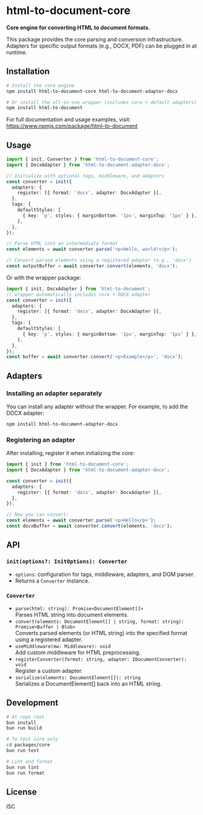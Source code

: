 # html-to-document-core

**Core engine for converting HTML to document formats.**

This package provides the core parsing and conversion infrastructure. Adapters for specific output formats (e.g., DOCX, PDF) can be plugged in at runtime.

## Installation

```bash
# Install the core engine
npm install html-to-document-core html-to-document-adapter-docx

# Or install the all-in-one wrapper (includes core + default adapters)
npm install html-to-document
```

For full documentation and usage examples, visit:  
https://www.npmjs.com/package/html-to-document

## Usage

```ts
import { init, Converter } from 'html-to-document-core';
import { DocxAdapter } from 'html-to-document-adapter-docx';

// Initialize with optional tags, middleware, and adapters
const converter = init({
  adapters: {
    register: [{ format: 'docx', adapter: DocxAdapter }],
  },
  tags: {
    defaultStyles: [
      { key: 'p', styles: { marginBottom: '1px', marginTop: '1px' } },
    ],
  },
});

// Parse HTML into an intermediate format
const elements = await converter.parse('<p>Hello, world!</p>');

// Convert parsed elements using a registered adapter (e.g., 'docx')
const outputBuffer = await converter.convert(elements, 'docx');
```

Or with the wrapper package:

```ts
import { init, DocxAdapter } from 'html-to-document';
// wrapper automatically includes core + DOCX adapter
const converter = init({
  adapters: {
    register: [{ format: 'docx', adapter: DocxAdapter }],
  },
  tags: {
    defaultStyles: [
      { key: 'p', styles: { marginBottom: '1px', marginTop: '1px' } },
    ],
  },
});
const buffer = await converter.convert('<p>Example</p>', 'docx');
```

## Adapters

### Installing an adapter separately

You can install any adapter without the wrapper. For example, to add the DOCX adapter:

```bash
npm install html-to-document-adapter-docx
```

### Registering an adapter

After installing, register it when initializing the core:

```ts
import { init } from 'html-to-document-core';
import { DocxAdapter } from 'html-to-document-adapter-docx';

const converter = init({
  adapters: {
    register: [{ format: 'docx', adapter: DocxAdapter }],
  },
});

// Now you can convert:
const elements = await converter.parse('<p>Hello</p>');
const docxBuffer = await converter.convert(elements, 'docx');
```

## API

### `init(options?: InitOptions): Converter`

- `options`: configuration for tags, middleware, adapters, and DOM parser.
- Returns a `Converter` instance.

### `Converter`

- `parse(html: string): Promise<DocumentElement[]>`  
  Parses HTML string into document elements.
- `convert(elements: DocumentElement[] | string, format: string): Promise<Buffer | Blob>`  
  Converts parsed elements (or HTML string) into the specified format using a registered adapter.
- `useMiddleware(mw: Middleware): void`  
  Add custom middleware for HTML preprocessing.
- `registerConverter(format: string, adapter: IDocumentConverter): void`  
  Register a custom adapter.
- `serialize(elements: DocumentElement[]): string`  
  Serializes a DocumentElement[] back into an HTML string.

## Development

```bash
# At repo root
bun install
bun run build

# To test core only
cd packages/core
bun run test

# Lint and format
bun run lint
bun run format
```

## License

ISC
